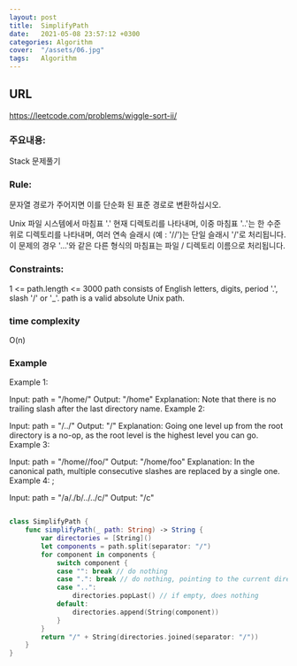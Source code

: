 ```yaml
---
layout: post
title:  SimplifyPath
date:   2021-05-08 23:57:12 +0300
categories: Algorithm
cover:  "/assets/06.jpg"
tags:   Algorithm
---
```


## URL
https://leetcode.com/problems/wiggle-sort-ii/

### 주요내용: 
Stack 문제풀기

### Rule:
문자열 경로가 주어지면 이를 단순화 된 표준 경로로 변환하십시오.

Unix 파일 시스템에서 마침표 '.' 현재 디렉토리를 나타내며, 이중 마침표 '..'는 한 수준 위로 디렉토리를 나타내며, 여러 연속 슬래시 (예 : '//')는 단일 슬래시 '/'로 처리됩니다. 이 문제의 경우 '...'와 같은 다른 형식의 마침표는 파일 / 디렉토리 이름으로 처리됩니다.

### Constraints:
1 <= path.length <= 3000
path consists of English letters, digits, period '.', slash '/' or '_'.
path is a valid absolute Unix path.

### time complexity
O(n)

### Example
Example 1:

Input: path = "/home/"
Output: "/home"
Explanation: Note that there is no trailing slash after the last directory name.
Example 2:

Input: path = "/../"
Output: "/"
Explanation: Going one level up from the root directory is a no-op, as the root level is the highest level you can go.
Example 3:

Input: path = "/home//foo/"
Output: "/home/foo"
Explanation: In the canonical path, multiple consecutive slashes are replaced by a single one.
Example 4: ; 

Input: path = "/a/./b/../../c/"
Output: "/c"
   
```swift

class SimplifyPath {
    func simplifyPath(_ path: String) -> String {
        var directories = [String]()
        let components = path.split(separator: "/")
        for component in components {
            switch component {
            case "": break // do nothing
            case ".": break // do nothing, pointing to the current directory
            case "..":
                directories.popLast() // if empty, does nothing
            default:
                directories.append(String(component))
            }
        }
        return "/" + String(directories.joined(separator: "/"))
    }
}
```
